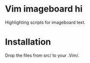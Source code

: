 # Vim imageboard hi
Highlighting scripts for imageboard text.

# Installation
Drop the files from src/ to your .Vim/.
